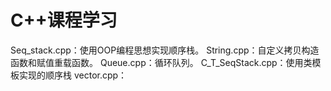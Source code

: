 # C++课程学习
Seq_stack.cpp：使用OOP编程思想实现顺序栈。
String.cpp：自定义拷贝构造函数和赋值重载函数。
Queue.cpp：循环队列。
C_T_SeqStack.cpp：使用类模板实现的顺序栈
vector.cpp：
